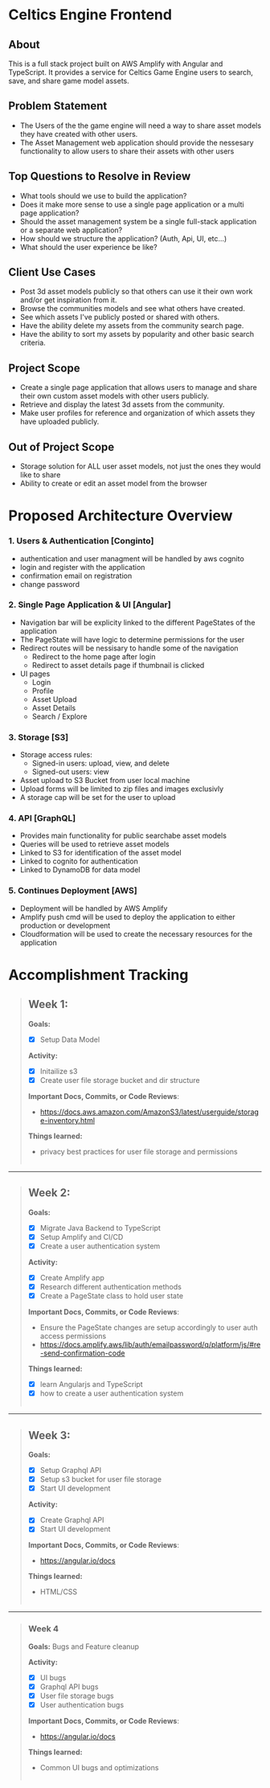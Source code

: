 # Celtics Engine Frontend

## About
This is a full stack project built on AWS Amplify with Angular and TypeScript. It provides a service for Celtics Game Engine users to search, save, and share game model assets.

## Problem Statement
- The Users of the the game engine will need a way to share asset models they have created with other users.
- The Asset Management web application should provide the nessesary functionality to allow users to share their assets with other users

## Top Questions to Resolve in Review
- What tools should we use to build the application?
- Does it make more sense to use a single page application or a multi page application?
- Should the asset management system be a single full-stack application or a separate web application?
- How should we structure the application? (Auth, Api, UI, etc...)
- What should the user experience be like?

## Client Use Cases
- Post 3d asset models publicly so that others can use it their own work and/or get inspiration from it.
- Browse the communities models and see what others have created.
- See which assets I've publicly posted or shared with others.
- Have the ability delete my assets from the community search page.
- Have the ability to sort my assets by popularity and other basic search criteria.

## Project Scope
- Create a single page application that allows users to manage and share their own custom asset models with other users publicly.
- Retrieve and display the latest 3d assets from the community.
- Make user profiles for reference and organization of which assets they have uploaded publicly.

## Out of Project Scope
- Storage solution for ALL user asset models, not just the ones they would like to share
- Ability to create or edit an asset model from the browser


# Proposed Architecture Overview

### 1. Users & Authentication [Conginto]
- authentication and user managment will be handled by aws cognito
- login and register with the application
- confirmation email on registration
- change password 

### 2. Single Page Application & UI [Angular] 

- Navigation bar will be explicity linked to the different PageStates of the application 
- The PageState will have logic to determine permissions for the user
- Redirect routes will be nessisary to handle some of the navigation
    - Redirect to the home page after login
    - Redirect to asset details page if thumbnail is clicked
- UI pages
    - Login 
    - Profile 
    - Asset Upload 
    - Asset Details
    - Search / Explore    

### 3. Storage [S3]
- Storage access rules:
    - Signed-in users: upload, view, and delete 
    - Signed-out users: view 
- Asset upload to S3 Bucket from user local machine
- Upload forms will be limited to zip files and images exclusivly
- A storage cap will be set for the user to upload

### 4. API [GraphQL]
- Provides main functionality for public searchabe asset models
- Queries will be used to retrieve asset models
- Linked to S3 for identification of the asset model
- Linked to cognito for authentication
- Linked to DynamoDB for data model

### 5. Continues Deployment [AWS]
- Deployment will be handled by AWS Amplify
- Amplify push cmd will be used to deploy the application to either production or development
- Cloudformation will be used to create the necessary resources for the application

# Accomplishment Tracking

>## Week 1:
>**Goals:**
> - [X] Setup Data Model
> 
>**Activity:**
> - [X] Initailize s3 
> - [X] Create user file storage bucket and dir structure
> 
>**Important Docs, Commits, or Code Reviews**:
> - https://docs.aws.amazon.com/AmazonS3/latest/userguide/storage-inventory.html
> 
>**Things learned:**
> - privacy best practices for user file storage and permissions
> <br></br>
---
>## Week 2:
>**Goals:**
> - [X] Migrate Java Backend to TypeScript
> - [X] Setup Amplify and CI/CD
> - [X] Create a user authentication system
>
>**Activity:** 
> - [X] Create Amplify app 
> - [X] Research different authentication methods
> - [X] Create a PageState class to hold user state
>
>**Important Docs, Commits, or Code Reviews**:
> - Ensure the PageState changes are setup accordingly to user auth access permissions
> - https://docs.amplify.aws/lib/auth/emailpassword/q/platform/js/#re-send-confirmation-code
>
>**Things learned:**
> - [X] learn Angularjs and TypeScript
> - [X] how to create a user authentication system
> <br></br>
---
>## Week 3: 
>**Goals:**
> - [X] Setup Graphql API
> - [X] Setup s3 bucket for user file storage
> - [X] Start UI development
>
>**Activity:**
> - [X] Create Graphql API
> - [X] Start UI development
>
>**Important Docs, Commits, or Code Reviews**:
> - https://angular.io/docs
>
>**Things learned:**
> - HTML/CSS
> <br></br>
---
>### Week 4
>**Goals:**
>Bugs and Feature cleanup 
>
>**Activity:**
> - [X] UI bugs
> - [X] Graphql API bugs
> - [X] User file storage bugs
> - [X] User authentication bugs
>
>**Important Docs, Commits, or Code Reviews**:
> - https://angular.io/docs
>
>**Things learned:**
> - Common UI bugs and optimizations
> <br></br>

